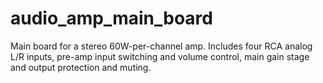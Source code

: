 # audio_amp_main_board
Main board for a stereo 60W-per-channel amp. Includes four RCA analog L/R inputs, pre-amp input switching and volume control, main gain stage and output protection and muting. 
